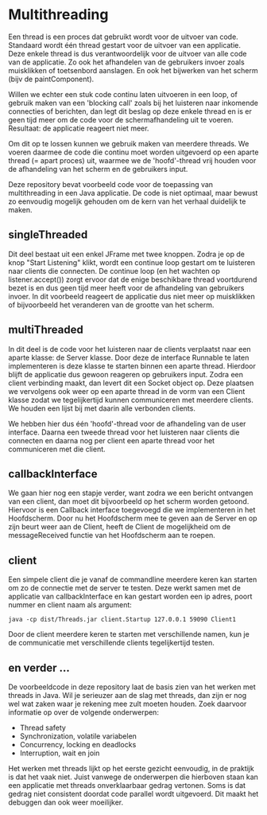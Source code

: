 # Multithreading
Een thread is een proces dat gebruikt wordt voor de uitvoer van code. Standaard wordt één thread gestart voor de uitvoer van een applicatie. Deze enkele thread is dus verantwoordelijk voor de uitvoer van alle code van de applicatie. Zo ook het afhandelen van de gebruikers invoer zoals muisklikken of toetsenbord aanslagen. En ook het bijwerken van het scherm (bijv de paintComponent).

Willen we echter een stuk code continu laten uitvoeren in een loop, of gebruik maken van een 'blocking call' zoals bij het luisteren naar inkomende connecties of berichten, dan legt dit beslag op deze enkele thread en is er geen tijd meer om de code voor de schermafhandeling uit te voeren. Resultaat: de applicatie reageert niet meer.

Om dit op te lossen kunnen we gebruik maken van meerdere threads. We voeren daarmee de code die continu moet worden uitgevoerd op een aparte thread (= apart proces) uit, waarmee we de 'hoofd'-thread vrij houden voor de afhandeling van het scherm en de gebruikers input.

Deze repository bevat voorbeeld code voor de toepassing van multithreading in een Java applicatie. De code is niet optimaal, maar bewust zo eenvoudig mogelijk gehouden om de kern van het verhaal duidelijk te maken.

## singleThreaded
Dit deel bestaat uit een enkel JFrame met twee knoppen. Zodra je op de knop "Start Listening" klikt, wordt een continue loop gestart om te luisteren naar clients die connecten. De continue loop (en het wachten op listener.accept()) zorgt ervoor dat de enige beschikbare thread voortdurend bezet is en dus geen tijd meer heeft voor de afhandeling van gebruikers invoer. In dit voorbeeld reageert de applicatie dus niet meer op muisklikken of bijvoorbeeld het veranderen van de grootte van het scherm.

## multiThreaded
In dit deel is de code voor het luisteren naar de clients verplaatst naar een aparte klasse: de Server klasse. Door deze de interface Runnable te laten implementeren is deze klasse te starten binnen een aparte thread. Hierdoor blijft de applicatie dus gewoon reageren op gebruikers input. Zodra een client verbinding maakt, dan levert dit een Socket object op. Deze plaatsen we vervolgens ook weer op een aparte thread in de vorm van een Client klasse zodat we tegelijkertijd kunnen communiceren met meerdere clients. We houden een lijst bij met daarin alle verbonden clients.

We hebben hier dus één 'hoofd'-thread voor de afhandeling van de user interface. Daarna een tweede thread voor het luisteren naar clients die connecten en daarna nog per client een aparte thread voor het communiceren met die client.

## callbackInterface
We gaan hier nog een stapje verder, want zodra we een bericht ontvangen van een client, dan moet dit bijvoorbeeld op het scherm worden getoond. Hiervoor is een Callback interface toegevoegd die we implementeren in het Hoofdscherm. Door nu het Hoofdscherm mee te geven aan de Server en op zijn beurt weer aan de Client, heeft de Client de mogelijkheid om de messageReceived functie van het Hoofdscherm aan te roepen.

## client
Een simpele client die je vanaf de commandline meerdere keren kan starten om zo de connectie met de server te testen. Deze werkt samen met de applicatie van callbackInterface en kan gestart worden een ip adres, poort nummer en client naam als argument:
```
java -cp dist/Threads.jar client.Startup 127.0.0.1 59090 Client1
```
Door de client meerdere keren te starten met verschillende namen, kun je de communicatie met verschillende clients tegelijkertijd testen.

## en verder ...
De voorbeeldcode in deze repository laat de basis zien van het werken met threads in Java. Wil je serieuzer aan de slag met threads, dan zijn er nog wel wat zaken waar je rekening mee zult moeten houden. Zoek daarvoor informatie op over de volgende onderwerpen:

- Thread safety
- Synchronization, volatile variabelen
- Concurrency, locking en deadlocks
- Interruption, wait en join

Het werken met threads lijkt op het eerste gezicht eenvoudig, in de praktijk is dat het vaak niet. Juist vanwege de onderwerpen die hierboven staan kan een applicatie met threads onverklaarbaar gedrag vertonen. Soms is dat gedrag niet consistent doordat code parallel wordt uitgevoerd. Dit maakt het debuggen dan ook weer moeilijker.
